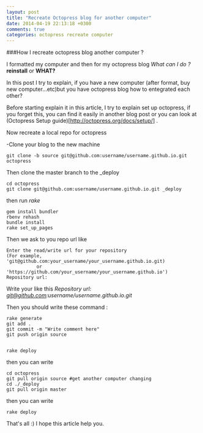 ```yaml
---
layout: post
title: "Recreate Octopress blog for another computer"
date: 2014-04-19 22:13:18 +0300
comments: true
categories: octopress recreate computer
---
```


###How I recreate octopress blog another computer ?

I formatted my computer and then for my octopress blog *What can I do ?* **reinstall** or **WHAT?**

In this post I try to explain, if you have a new computer (after format, buy new computer...etc)but you have octopress blog
how to entegrated each other?

Before starting explain it in this article, I try to explain set up octopress, if you forget this, you can find it easily in another
blog post or you can look at (Octopress Setup guide)[http://octopress.org/docs/setup/] .

Now recreate a local repo for octopress

-Clone your blog to the new machine

```
git clone -b source git@github.com:username/username.github.io.git octopress
```

Then clone the master branch to the _deploy

```
cd octopress
git clone git@github.com:username/username.github.io.git _deploy
```

then run *rake*

```
gem install bundler
rbenv rehash
bundle install
rake set_up_pages
```

Then we ask to you repo url like

```
Enter the read/write url for your repository
(For example, 'git@github.com:your_username/your_username.github.io.git)
           or 'https://github.com/your_username/your_username.github.io')
Repository url:
```


Write your like this *Repository url: git@github.com:username/username.github.io.git*

Then you should write these command :

```
rake generate
git add .
git commit -m "Write comment here"
git push origin source


rake deploy
```
then you can write

```
cd octopress
git pull origin source #get another computer changing
cd ./_deploy
git pull origin master
```
then you can write

```
rake deploy
```

That's all :)
I hope this article help you.